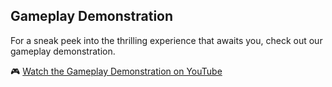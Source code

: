 ## Gameplay Demonstration

For a sneak peek into the thrilling experience that awaits you, check out our gameplay demonstration.

🎮 [Watch the Gameplay Demonstration on YouTube](https://www.youtube.com/watch?v=75milIpAKEQ)

